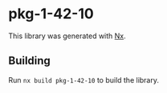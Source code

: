 # pkg-1-42-10

This library was generated with [Nx](https://nx.dev).

## Building

Run `nx build pkg-1-42-10` to build the library.
